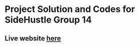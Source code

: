 # Project Solution and Codes for SideHustle Group 14

## Live website [here](https://capstonegroup14.netlify.app/)
